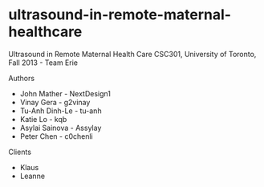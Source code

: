 ultrasound-in-remote-maternal-healthcare
========================================

Ultrasound in Remote Maternal Health Care
CSC301, University of Toronto, Fall 2013 - Team Erie

Authors
 * John Mather - NextDesign1
 * Vinay Gera - g2vinay
 * Tu-Anh Dinh-Le - tu-anh
 * Katie Lo - kqb
 * Asylai Sainova - Assylay
 * Peter Chen - c0chenli

Clients
 * Klaus
 * Leanne